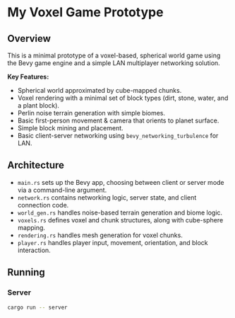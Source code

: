 # My Voxel Game Prototype

## Overview

This is a minimal prototype of a voxel-based, spherical world game using the Bevy game engine and a simple LAN multiplayer networking solution.

**Key Features:**
- Spherical world approximated by cube-mapped chunks.
- Voxel rendering with a minimal set of block types (dirt, stone, water, and a plant block).
- Perlin noise terrain generation with simple biomes.
- Basic first-person movement & camera that orients to planet surface.
- Simple block mining and placement.
- Basic client-server networking using `bevy_networking_turbulence` for LAN.

## Architecture

- `main.rs` sets up the Bevy app, choosing between client or server mode via a command-line argument.
- `network.rs` contains networking logic, server state, and client connection code.
- `world_gen.rs` handles noise-based terrain generation and biome logic.
- `voxels.rs` defines voxel and chunk structures, along with cube-sphere mapping.
- `rendering.rs` handles mesh generation for voxel chunks.
- `player.rs` handles player input, movement, orientation, and block interaction.

## Running

### Server
```bash
cargo run -- server
